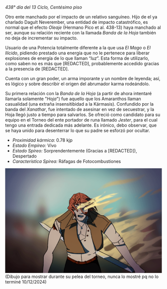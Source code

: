 *438° día del 13 Ciclo, Centésimo piso*

Otro ente manchado por el impacto de un relativo sanguíneo. Hijo de el ya charlado Dagult Neverember, una entidad de impacto catastrófico, es normal que el efecto *Oleaje* (Hermano Pico et al. 438-13) haya manchado al ser, aunque su relación reciente con la llamada *Banda de la Hoja* también no deja de incrementar su impacto.

Usuario de una Potencia totalmente diferente a la que usa *El Mago* o *El Ilícido*, pidiendo prestado una energía que no le pertenece para liberar explosiones de energía de lo que llaman “*luz*”. Esta forma de utilizarlo, como saben no es más que [REDACTED],  probablemente accedido gracias a la presencia de [REDACTED].

Cuenta con un gran poder, un arma imporante y un nombre de leyenda; así, es lógico y sobre describir el origen del abrumador karma rodeándolo.

Su primera relación con la *Banda de la Hoja* (a partir de ahora intentaré llamarla solamente "*Hoja*") fue aquello que los Amaranthos llaman casualidad (una extraña insensitibidad a la Kármasis). Confundido por la banda del *Xanathar*, fue intentado de asesinar en vez de secuestrar, y la Hoja llegó justo a tiempo para salvarlos. Se ofreció como candidato para su equipo en el Torneo del ente portador de runa llamado *Jester*, para el cual tengo una entrada dedicada más adelante. Es irónico, debo observar, que se haya unido para desenterrar lo que su padre se esforzó por ocultar.

- *Proximidad kármica*: 0.78 kjp
- *Estado Empíreo:* Vivo
- *Estado Spíreo:* Sorprendentemente (Gracias a [REDACTED]), Despertado
- *Característica Spírea:* Ráfagas de Fotocombustiones


<img src="lore/npcs/npc-img/renaer-hero.png" alt="Renaer" width="800"/>
(Dibujo para mostrar durante su pelea del torneo, nunca lo mostré pq no lo terminé 10/12/2024)